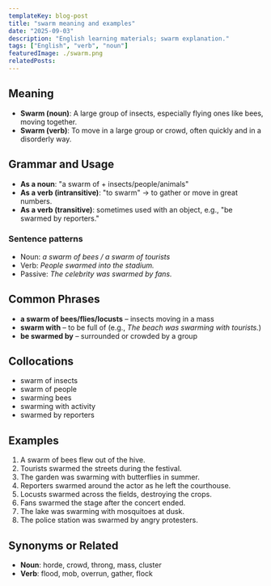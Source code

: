 ```yaml
---
templateKey: blog-post
title: "swarm meaning and examples"
date: "2025-09-03"
description: "English learning materials; swarm explanation."
tags: ["English", "verb", "noun"]
featuredImage: ./swarm.png
relatedPosts:
---
```


## Meaning

- **Swarm (noun)**: A large group of insects, especially flying ones like bees, moving together.
- **Swarm (verb)**: To move in a large group or crowd, often quickly and in a disorderly way.

## Grammar and Usage

- **As a noun**: "a swarm of + insects/people/animals"
- **As a verb (intransitive)**: "to swarm" → to gather or move in great numbers.
- **As a verb (transitive)**: sometimes used with an object, e.g., "be swarmed by reporters."

### Sentence patterns

- Noun: _a swarm of bees / a swarm of tourists_
- Verb: _People swarmed into the stadium._
- Passive: _The celebrity was swarmed by fans._

## Common Phrases

- **a swarm of bees/flies/locusts** – insects moving in a mass
- **swarm with** – to be full of (e.g., _The beach was swarming with tourists._)
- **be swarmed by** – surrounded or crowded by a group

## Collocations

- swarm of insects
- swarm of people
- swarming bees
- swarming with activity
- swarmed by reporters

## Examples

1. A swarm of bees flew out of the hive.
2. Tourists swarmed the streets during the festival.
3. The garden was swarming with butterflies in summer.
4. Reporters swarmed around the actor as he left the courthouse.
5. Locusts swarmed across the fields, destroying the crops.
6. Fans swarmed the stage after the concert ended.
7. The lake was swarming with mosquitoes at dusk.
8. The police station was swarmed by angry protesters.

## Synonyms or Related

- **Noun**: horde, crowd, throng, mass, cluster
- **Verb**: flood, mob, overrun, gather, flock

